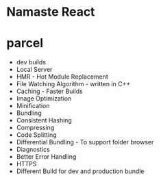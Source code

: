 # Namaste React

# parcel

- dev builds
- Local Server
- HMR - Hot Module Replacement
- File Watching Algorithm - written in C++
- Caching - Faster Builds
- Image Optimization
- Minification
- Bundling
- Consistent Hashing
- Compressing
- Code Splitting
- Differential Bundling - To support folder browser
- Diagnostics
- Better Error Handling
- HTTPS
- Different Build for dev and production bundle
